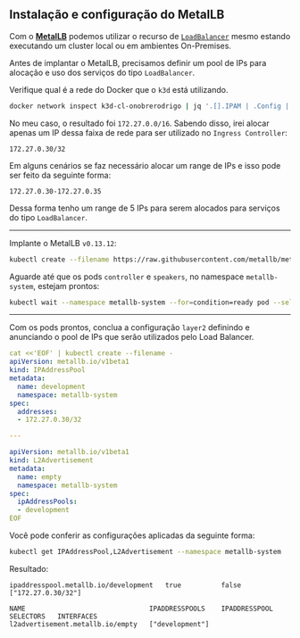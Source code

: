 ## Instalação e configuração do MetalLB

Com o [**MetalLB**](https://metallb.universe.tf/) podemos utilizar o recurso de [`LoadBalancer`](https://kubernetes.io/docs/concepts/services-networking/ingress/#load-balancing) mesmo estando executando um cluster local ou em ambientes On-Premises.

Antes de implantar o MetalLB, precisamos definir um pool de IPs para alocação e uso dos serviços do tipo `LoadBalancer`.

Verifique qual é a rede do Docker que o `k3d` está utilizando.
```bash
docker network inspect k3d-cl-onobrerodrigo | jq '.[].IPAM | .Config | .[0].Subnet' | cut -d \" -f 2
```

No meu caso, o resultado foi `172.27.0.0/16`. Sabendo disso, irei alocar apenas um IP dessa faixa de rede para ser utilizado no `Ingress Controller`:
```
172.27.0.30/32
```
Em alguns cenários se faz necessário alocar um range de IPs e isso pode ser feito da seguinte forma:
```
172.27.0.30-172.27.0.35
```
Dessa forma tenho um range de 5 IPs para serem alocados para serviços do tipo `LoadBalancer`.

---

Implante o MetalLB `v0.13.12`:
```bash
kubectl create --filename https://raw.githubusercontent.com/metallb/metallb/v0.13.12/config/manifests/metallb-native.yaml
```

Aguarde até que os pods `controller` e `speakers`, no namespace `metallb-system`, estejam prontos:
```bash
kubectl wait --namespace metallb-system --for=condition=ready pod --selector=app=metallb --timeout=90s
```

---

Com os pods prontos, conclua a configuração `layer2` definindo e anunciando o pool de IPs que serão utilizados pelo Load Balancer.

```yaml
cat <<'EOF' | kubectl create --filename -
apiVersion: metallb.io/v1beta1
kind: IPAddressPool
metadata:
  name: development
  namespace: metallb-system
spec:
  addresses:
  - 172.27.0.30/32

---

apiVersion: metallb.io/v1beta1
kind: L2Advertisement
metadata:
  name: empty
  namespace: metallb-system
spec:
  ipAddressPools:
  - development
EOF
```

Você pode conferir as configurações aplicadas da seguinte forma:

```bash
kubectl get IPAddressPool,L2Advertisement --namespace metallb-system
```

Resultado:
```NAME                                   AUTO ASSIGN   AVOID BUGGY IPS   ADDRESSES
ipaddresspool.metallb.io/development   true          false             ["172.27.0.30/32"]

NAME                               IPADDRESSPOOLS    IPADDRESSPOOL SELECTORS   INTERFACES
l2advertisement.metallb.io/empty   ["development"]
```